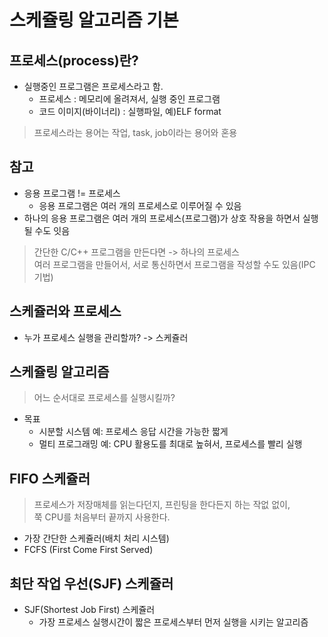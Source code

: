 # 스케쥴링 알고리즘 기본
## 프로세스(process)란?
- 실행중인 프로그램은 프로세스라고 함.
    - 프로세스 : 메모리에 올려져서, 실행 중인 프로그램
    - 코드 이미지(바이너리) : 실행파일, 예)ELF format
> 프로세스라는 용어는 작업, task, job이라는 용어와 혼용
  
## 참고
- 응용 프로그램 != 프로세스
    - 응용 프로그램은 여러 개의 프로세스로 이루어질 수 있음
- 하나의 응용 프로그램은 여러 개의 프로세스(프로그램)가 상호 작용을 하면서 실행될 수도 잇음
> 간단한 C/C++ 프로그램을 만든다면 -> 하나의 프로세스<br>
> 여러 프로그램을 만들어서, 서로 통신하면서 프로그램을 작성할 수도 있음(IPC 기법)

## 스케쥴러와 프로세스
- 누가 프로세스 실행을 관리할까? -> 스케쥴러

## 스케쥴링 알고리즘
> 어느 순서대로 프로세스를 실행시킬까?
- 목표
  - 시분할 시스템 예: 프로세스 응답 시간을 가능한 짧게
  - 멀티 프로그래밍 예: CPU 활용도를 최대로 높혀서, 프로세스를 빨리 실행

## FIFO 스케쥴러
> 프로세스가 저장매체를 읽는다던지, 프린팅을 한다든지 하는 작없 없이,<br>
> 쭉 CPU를 처음부터 끝까지 사용한다.
- 가장 간단한 스케쥴러(배치 처리 시스템)
- FCFS (First Come First Served)

## 최단 작업 우선(SJF) 스케쥴러
- SJF(Shortest Job First) 스케쥴러
  - 가장 프로세스 실행시간이 짧은 프로세스부터 먼저 실행을 시키는 알고리즘
